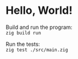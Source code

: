 # Hello, World!

Build and run the program:</br>
`zig build run`

Run the tests:</br>
`zig test ./src/main.zig`
